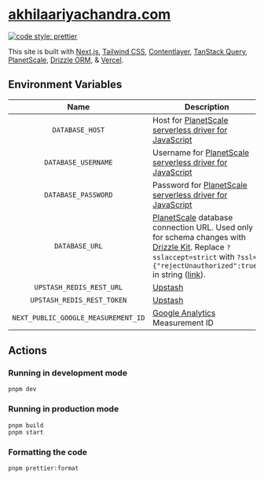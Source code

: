 # [akhilaariyachandra.com](https://akhilaariyachandra.com/)

[![code style: prettier](https://img.shields.io/badge/code_style-prettier-ff69b4.svg?style=flat-square)](https://github.com/prettier/prettier)

This site is built with [Next.js](https://nextjs.org/), [Tailwind CSS](https://tailwindcss.com/), [Contentlayer](https://www.contentlayer.dev), [TanStack Query](https://tanstack.com/query/latest), [PlanetScale](https://planetscale.com/), [Drizzle ORM](https://github.com/drizzle-team/drizzle-orm), & [Vercel](https://vercel.com/home).

## Environment Variables

|                Name                 | Description                                                                                                                                                                                                                                                                                                 |
| :---------------------------------: | ----------------------------------------------------------------------------------------------------------------------------------------------------------------------------------------------------------------------------------------------------------------------------------------------------------- |
|           `DATABASE_HOST`           | Host for [PlanetScale serverless driver for JavaScript](https://planetscale.com/docs/tutorials/planetscale-serverless-driver)                                                                                                                                                                               |
|         `DATABASE_USERNAME`         | Username for [PlanetScale serverless driver for JavaScript](https://planetscale.com/docs/tutorials/planetscale-serverless-driver)                                                                                                                                                                           |
|         `DATABASE_PASSWORD`         | Password for [PlanetScale serverless driver for JavaScript](https://planetscale.com/docs/tutorials/planetscale-serverless-driver)                                                                                                                                                                           |
|           `DATABASE_URL`            | [PlanetScale](https://planetscale.com/) database connection URL. Used only for schema changes with [Drizzle Kit](https://orm.drizzle.team/kit-docs/overview). Replace `?sslaccept=strict` with `?ssl={"rejectUnauthorized":true}` in string ([link](https://orm.drizzle.team/kit-docs/conf#push-and-pull)). |
|      `UPSTASH_REDIS_REST_URL`       | [Upstash](https://upstash.com/)                                                                                                                                                                                                                                                                             |
|     `UPSTASH_REDIS_REST_TOKEN`      | [Upstash](https://upstash.com/)                                                                                                                                                                                                                                                                             |
| `NEXT_PUBLIC_GOOGLE_MEASUREMENT_ID` | [Google Analytics](https://marketingplatform.google.com/about/analytics/) Measurement ID                                                                                                                                                                                                                    |

## Actions

### Running in development mode

```shell
pnpm dev
```

### Running in production mode

```shell
pnpm build
pnpm start
```

### Formatting the code

```shell
pnpm prettier:format
```
